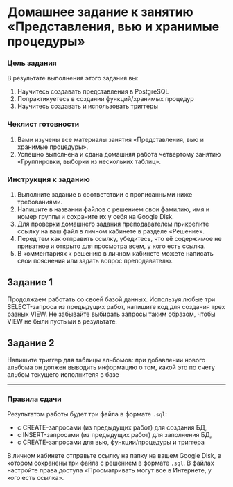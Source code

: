 # Домашнее задание к занятию «Представления, вью и хранимые процедуры»

### Цель задания

В результате выполнения этого задания вы:

1. Научитесь создавать представления в PostgreSQL
2. Попрактикуетесь в создании функций/хранимых процедур
3. Научитесь создавать и использовать триггеры 

### Чеклист готовности

1.  Вами изучены все материалы занятия «Представления, вью и хранимые процедуры».
2.  Успешно выполнена и сдана домашняя работа четвертому занятию «Группировки, выборки из нескольких таблиц».

### Инструкция к заданию

1. Выполните задание в соответствии с прописанными ниже требованиями.
2. Напишите в названии файлов с решением свои фамилию, имя и номер группы и сохраните их у себя на Google Disk.
4. Для проверки домашнего задания преподавателем прикрепите ссылку на ваш файл в личном кабинете в разделе «Решение».
5. Перед тем как отправить ссылку, убедитесь, что её содержимое не приватное и открыто для просмотра всем, у кого есть ссылка.
6. В комментариях к решению в личном кабинете можете написать свои пояснения или задать вопрос преподавателю.

## Задание 1

Продолжаем работать со своей базой данных. Используя любые три SELECT-запроса из предыдущих работ, напишите код для создания трех разных VIEW. Не забывайте выбирать запросы таким образом, чтобы VIEW не были пустыми в результате.

## Задание 2

Напишите триггер для таблицы альбомов: при добавлении нового альбома он должен выводить информацию о том, какой это по счету альбом текущего исполнителя в базе

---
### Правила сдачи 

Результатом работы будет три файла в формате `.sql`:

- с CREATE-запросами (из предыдущих работ) для создания БД,
- с INSERT-запросами (из предыдущих работ) для заполнения БД,
- с CREATE-запросами для вью, функции/процедуры и триггера

В личном кабинете отправьте ссылку на папку на вашем Google Disk, в котором сохранены три файла с решением в формате `.sql`. В файлах настройте права доступа «Просматривать могут все в Интернете, у кого есть ссылка».





